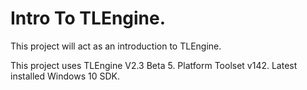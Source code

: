# Intro To TLEngine.
This project will act as an introduction to TLEngine.

This project uses TLEngine V2.3 Beta 5.
Platform Toolset v142.
Latest installed Windows 10 SDK.